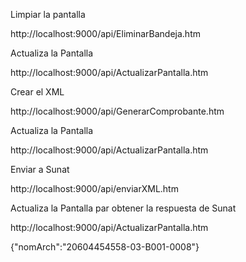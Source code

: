 Limpiar la pantalla

http://localhost:9000/api/EliminarBandeja.htm

Actualiza la Pantalla

http://localhost:9000/api/ActualizarPantalla.htm

Crear el XML

http://localhost:9000/api/GenerarComprobante.htm

Actualiza la Pantalla

http://localhost:9000/api/ActualizarPantalla.htm

Enviar a Sunat

http://localhost:9000/api/enviarXML.htm

Actualiza la Pantalla par obtener la respuesta de Sunat

http://localhost:9000/api/ActualizarPantalla.htm

{"nomArch":"20604454558-03-B001-0008"}